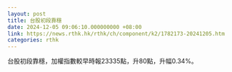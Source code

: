 ```yaml
---
layout: post
title: 台股初段靠穩
date: 2024-12-05 09:06:10.000000000 +08:00
link: https://news.rthk.hk/rthk/ch/component/k2/1782173-20241205.htm
categories: rthk
---
```


台股初段靠穩，加權指數較早時報23335點，升80點，升幅0.34%。
